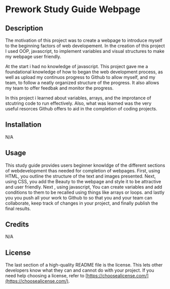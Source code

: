 # Prework Study Guide Webpage

## Description

The motivation of this project was to create a webpage to introduce myself to the beginning factors of web developement. In the creation of this project I used OOP, javascript, to implement variables and visual structures to make my webpage user friendly.

At the start i had no knowledge of javascript. This project gave me a foundational knowledge of how to began the web development process, as well as upload my continuos progress to Github to allow myself, and my team, to follow a neatly organized structure of the progress. It also allows my team to offer feedbak and monitor the progress.

In this project i learned about variables, arrays, and the improtance of stcutring code to run effectively. Also, what was learned was the very useful resorces Github offers to aid in the completion of coding projects.


## Installation

N/A

## Usage

This study guide provides users beginner knowldge of the different sections of webdevelopment thas needed for completion of webpages. First, using HTML, you outline the structure of the text and images presented. Next, using CSS, you add the Beauty to the webpage and style it to be attractive and user friendly. Next , using javascript, You can create variables and add conditions to them to be recalled using things like arrays or loops. and lastly you you push all your work to Github to so that you and your team can collaborate, keep track of changes in your project, and finally publish the final results.


## Credits

N/A

## License

The last section of a high-quality README file is the license. This lets other developers know what they can and cannot do with your project. If you need help choosing a license, refer to [https://choosealicense.com/](https://choosealicense.com/).

